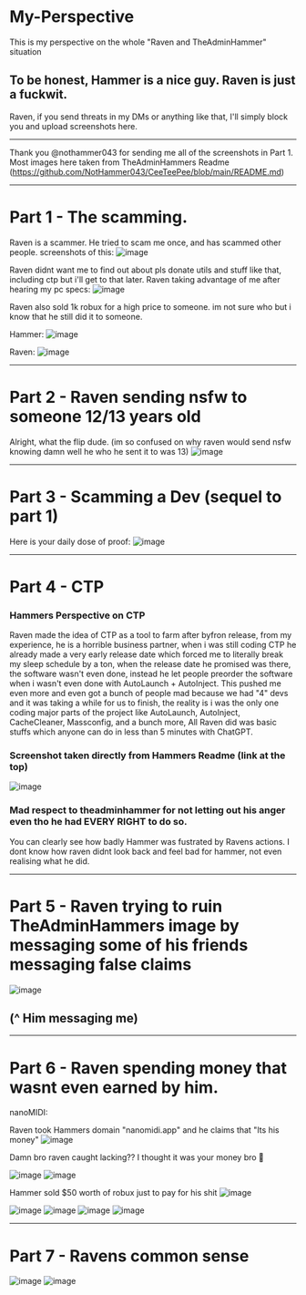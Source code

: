 # My-Perspective
This is my perspective on the whole "Raven and TheAdminHammer" situation

## To be honest, Hammer is a nice guy. Raven is just a fuckwit.

Raven, if you send threats in my DMs or anything like that, I'll simply block you and upload screenshots here.
________________________________________________________________________
Thank you @nothammer043 for sending me all of the screenshots in Part 1. Most images here taken from TheAdminHammers Readme (https://github.com/NotHammer043/CeeTeePee/blob/main/README.md)
____________________________________________________________________________________________
# Part 1 - The scamming.

Raven is a scammer. He tried to scam me once, and has scammed other people. screenshots of this: ![image](https://github.com/CrimsonfiedOfficial/My-Perspective/assets/122784385/7c1dad22-59bb-49b8-b177-9f45221a382f)

Raven didnt want me to find out about pls donate utils and stuff like that, including ctp but i'll get to that later. Raven taking advantage of me after hearing my pc specs: ![image](https://github.com/CrimsonfiedOfficial/My-Perspective/assets/122784385/5876bfad-e6d4-4e32-8eac-e8d65bcef7e6)

Raven also sold 1k robux for a high price to someone. im not sure who but i know that he still did it to someone.

Hammer: ![image](https://github.com/CrimsonfiedOfficial/My-Perspective/assets/122784385/355b6e1b-767a-455d-a1ef-cb4aca1b98af)

Raven: ![image](https://github.com/CrimsonfiedOfficial/My-Perspective/assets/122784385/fba52761-d360-4999-98d4-baf8ca0166b8)


____________________________________________________________________________________________

# Part 2 - Raven sending nsfw to someone 12/13 years old
Alright, what the flip dude. (im so confused on why raven would send nsfw knowing damn well he who he sent it to was 13)
![image](https://github.com/CrimsonfiedOfficial/My-Perspective/assets/122784385/7c0deb0f-8567-4ff6-9754-b5463c3f541b)

____________________________________________________________________________________________

# Part 3 - Scamming a Dev (sequel to part 1)

Here is your daily dose of proof: 
![image](https://github.com/CrimsonfiedOfficial/My-Perspective/assets/122784385/000df338-ff12-4254-b9d1-55f090eec245)

____________________________________________________________________________________________

# Part 4 - CTP

### Hammers Perspective on CTP
Raven made the idea of CTP as a tool to farm after byfron release, from my experience, he is a horrible business partner, when i was still coding CTP he already made a very early release date which forced me to literally break my sleep schedule by a ton, when the release date he promised was there, the software wasn't even done, instead he let people preorder the software when i wasn't even done with AutoLaunch + AutoInject. This pushed me even more and even got a bunch of people mad because we had "4" devs and it was taking a while for us to finish, the reality is i was the only one coding major parts of the project like AutoLaunch, AutoInject, CacheCleaner, Massconfig, and a bunch more, All Raven did was basic stuffs which anyone can do in less than 5 minutes with ChatGPT.

### Screenshot taken directly from Hammers Readme (link at the top)
![image](https://github.com/CrimsonfiedOfficial/My-Perspective/assets/122784385/086c735d-d869-4726-8763-5877e0b130ac)


### Mad respect to theadminhammer for not letting out his anger even tho he had EVERY RIGHT to do so.
You can clearly see how badly Hammer was fustrated by Ravens actions. I dont know how raven didnt look back and feel bad for hammer, not even realising what he did.

____________________________________________________________________________________________ 

# Part 5 - Raven trying to ruin TheAdminHammers image by messaging some of his friends messaging false claims

![image](https://github.com/CrimsonfiedOfficial/My-Perspective/assets/122784385/3594307b-281f-429d-8a0d-6039008d8b31)
## (^ Him messaging me)
____________________________________________________________________________________________

# Part 6 - Raven spending money that wasnt even earned by him.

nanoMIDI:

Raven took Hammers domain "nanomidi.app" and he claims that "Its his money"
![image](https://github.com/CrimsonfiedOfficial/My-Perspective/assets/122784385/ea86c1b9-3a1b-42cd-b7c5-8d2550163a99)

Damn bro raven caught lacking?? I thought it was your money bro 🤡

![image](https://github.com/CrimsonfiedOfficial/My-Perspective/assets/122784385/370d2258-594c-44cc-86c5-a6455c4187c9)
![image](https://github.com/CrimsonfiedOfficial/My-Perspective/assets/122784385/3c41fafb-8563-4e9f-97c8-dcd18510db2a)

Hammer sold $50 worth of robux just to pay for his shit
![image](https://github.com/CrimsonfiedOfficial/My-Perspective/assets/122784385/e7d0b13a-3aec-4648-b954-5a0708c08f0f)

![image](https://github.com/CrimsonfiedOfficial/My-Perspective/assets/122784385/cff20c4c-e5d1-4ae8-a484-0377c44e66e7)
![image](https://github.com/CrimsonfiedOfficial/My-Perspective/assets/122784385/9dff07f8-0175-4268-a5b1-2b37a0a031fe)
![image](https://github.com/CrimsonfiedOfficial/My-Perspective/assets/122784385/b37ea0d3-cd88-4a83-92bd-e1ecf6338bb2)
![image](https://github.com/CrimsonfiedOfficial/My-Perspective/assets/122784385/e14e915a-5a7b-446b-8a58-07ffcf0a5aba)

____________________________________________________________________________________________ 

# Part 7 - Ravens common sense 

![image](https://github.com/CrimsonfiedOfficial/My-Perspective/assets/122784385/b30fdc0d-e3b3-4f8c-919e-50044d7f052f) ![image](https://github.com/CrimsonfiedOfficial/My-Perspective/assets/122784385/44112215-daff-4df4-8cc8-43c7679bb527)

